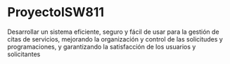 # ProyectoISW811
Desarrollar un sistema eficiente, seguro y fácil de usar para la gestión de citas de servicios, mejorando la organización y control de las solicitudes y programaciones, y garantizando la satisfacción de los usuarios y solicitantes
